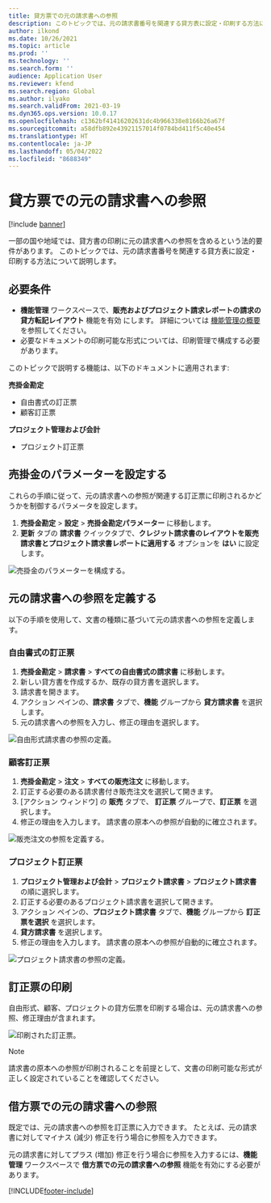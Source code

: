 ```yaml
---
title: 貸方票での元の請求書への参照
description: このトピックでは、元の請求書番号を関連する貸方表に設定・印刷する方法について説明します。
author: ilkond
ms.date: 10/26/2021
ms.topic: article
ms.prod: ''
ms.technology: ''
ms.search.form: ''
audience: Application User
ms.reviewer: kfend
ms.search.region: Global
ms.author: ilyako
ms.search.validFrom: 2021-03-19
ms.dyn365.ops.version: 10.0.17
ms.openlocfilehash: c1362bf41416202631dc4b966338e8166b26a67f
ms.sourcegitcommit: a58dfb892e43921157014f0784bd411f5c40e454
ms.translationtype: HT
ms.contentlocale: ja-JP
ms.lasthandoff: 05/04/2022
ms.locfileid: "8688349"
---
```

# <a name="references-to-original-invoices-in-credit-notes"></a>貸方票での元の請求書への参照

[!include [banner](../includes/banner.md)]


一部の国や地域では、貸方書の印刷に元の請求書への参照を含めるという法的要件があります。 このトピックでは、元の請求書番号を関連する貸方表に設定・印刷する方法について説明します。

## <a name="prerequisites"></a>必要条件

- **機能管理** ワークスペースで、**販売およびプロジェクト請求レポートの請求の貸方転記レイアウト** 機能を有効 にします。 詳細については [機能管理の概要](../../fin-ops-core/fin-ops/get-started/feature-management/feature-management-overview.md) を参照してください。
- 必要なドキュメントの印刷可能な形式については、印刷管理で構成する必要があります。

このトピックで説明する機能は、以下のドキュメントに適用されます:

**売掛金勘定**

- 自由書式の訂正票
- 顧客訂正票

**プロジェクト管理および会計**

- プロジェクト訂正票

## <a name="configure-accounts-receivable-parameters"></a>売掛金のパラメーターを設定する

これらの手順に従って、元の請求書への参照が関連する訂正票に印刷されるかどうかを制御するパラメータを設定します。

1. **売掛金勘定** \> **設定** \> **売掛金勘定パラメーター** に移動します。
2. **更新** タブの **請求書** クイックタブで、**クレジット請求書のレイアウトを販売請求書とプロジェクト請求書レポートに適用する** オプションを **はい** に設定します。

![売掛金のパラメーターを構成する。](media/original-invoice-number-in-credit-note.jpg)

## <a name="define-references-to-original-invoices"></a>元の請求書への参照を定義する

以下の手順を使用して、文書の種類に基づいて元の請求書への参照を定義します。

### <a name="free-text-credit-note"></a>自由書式の訂正票

1. **売掛金勘定** \> **請求書** \> **すべての自由書式の請求書** に移動します。
2. 新しい貸方書を作成するか、既存の貸方書を選択します。
3. 請求書を開きます。
4. アクション ペインの、**請求書** タブで、**機能** グループから **貸方請求書** を選択します。
5. 元の請求書への参照を入力し、修正の理由を選択します。

![自由形式請求書の参照の定義。](media/reference-original-invoice-FTI.jpg)

### <a name="customer-credit-note"></a>顧客訂正票

1. **売掛金勘定** \> **注文** \> **すべての販売注文** に移動します。
2. 訂正する必要のある請求書付き販売注文を選択して開きます。
3. [アクション ウィンドウ] の **販売** タブで、 **訂正票** グループで、**訂正票** を選択します。
4. 修正の理由を入力します。 請求書の原本への参照が自動的に確立されます。

![販売注文の参照を定義する。](media/reference-original-invoice-SO.jpg)

### <a name="project-credit-note"></a>プロジェクト訂正票

1. **プロジェクト管理および会計** \> **プロジェクト請求書** \> **プロジェクト請求書** の順に選択します。
2. 訂正する必要のあるプロジェクト請求書を選択して開きます。
3. アクション ペインの、**プロジェクト請求書** タブで、**機能** グループから **訂正票を選択** を選択します。
4. **貸方請求書** を選択します。
5. 修正の理由を入力します。 請求書の原本への参照が自動的に確立されます。

![プロジェクト請求書の参照の定義。](media/reference-original-invoice-project.jpg)

## <a name="printing-credit-notes"></a>訂正票の印刷

自由形式、顧客、プロジェクトの貸方伝票を印刷する場合は、元の請求書への参照、修正理由が含まれます。

![印刷された訂正票。](media/credit-note-FTI.jpg)

> [!NOTE]
> 請求書の原本への参照が印刷されることを前提として、文書の印刷可能な形式が正しく設定されていることを確認してください。

## <a name="references-to-original-invoices-in-debit-notes"></a>借方票での元の請求書への参照

既定では、元の請求書への参照を訂正票に入力できます。 たとえば、元の請求書に対してマイナス (減少) 修正を行う場合に参照を入力できます。

元の請求書に対してプラス (増加) 修正を行う場合に参照を入力するには、**機能管理** ワークスペースで **借方票での元の請求書への参照** 機能を有効にする必要があります。  

[!INCLUDE[footer-include](../../includes/footer-banner.md)]
